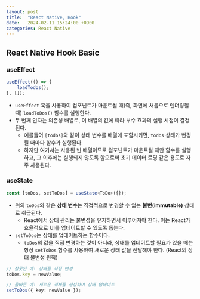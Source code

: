 ```yaml
---
layout: post
title:  "React Native, Hook"
date:   2024-02-11 15:24:00 +0900
categories: React Native
---
```

## React Native Hook Basic

### useEffect

```Typescript
useEffect(() => {
    loadTodos();
}, []);
```

- `useEffect` 훅을 사용하여 컴포넌트가 마운트될 때(즉, 화면에 처음으로 렌더링될 때) `loadToDos()` 함수를 실행한다.
- 두 번째 인자는 의존성 배열로, 이 배열의 값에 따라 부수 효과의 실행 시점이 결정된다.
  - 예를들어 `[todos]`와 같이 상태 변수를 배열에 포함시키면, `todos` 상태가 변경될 때마다 함수가 실행된다.
  - 하지만 여기서는 사용된 빈 배열이므로 컴포넌트가 마운트될 때만 함수를 실행하고, 그 이후에는 실행되지 않도록 함으로써 초기 데이터 로딩 같은 용도로 자주 사용된다.

### useState

```Typescript
const [toDos, setToDos] = useState<ToDo>({});
```

- 위의 `toDos`와 같은 **상태 변수**는 직접적으로 변경할 수 없는 **불변(immutable)** 상태로 취급된다.
  - React에서 상태 관리는 불변성을 유지하면서 이루어져야 한다. 이는 React가 효율적으로 UI를 업데이트할 수 있도록 돕는다.
- `setToDos`는 상태를 업데이트하는 함수이다.
  - `toDos`의 값을 직접 변경하는 것이 아니라, 상태를 업데이트할 필요가 있을 때는 항상 `setToDos` 함수를 사용하여 새로운 상태 값을 전달해야 한다. (React의 상태 불변성 원칙)

```Typescript
// 잘못된 예: 상태를 직접 변경
toDos.key = newValue;

// 올바른 예: 새로운 객체를 생성하여 상태 업데이트
setToDos({ key: newValue });
```
